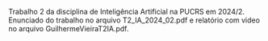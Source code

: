 Trabalho 2 da disciplina de Inteligência Artificial na PUCRS em 2024/2. Enunciado do trabalho no arquivo T2_IA_2024_02.pdf e relatório com video no arquivo GuilhermeVieiraT2IA.pdf.
